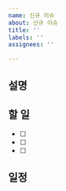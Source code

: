```yaml
---
name: 신규 이슈
about: 신규 이슈
title: ''
labels: ''
assignees: ''

---
```


## 설명

## 할 일
- [ ]
- [ ]
- [ ]

## 일정
